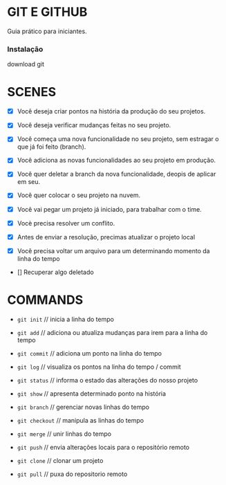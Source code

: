 # GIT E GITHUB

Guia prático para iniciantes.

### Instalação

download git

# SCENES

- [x] Você deseja criar pontos na história da produção do seu projetos.

- [x] Você deseja verificar mudanças feitas no seu projeto.

- [x] Você começa uma nova funcionalidade no seu projeto, sem estragar o que já foi feito (branch).

- [x] Você adiciona as novas funcionalidades ao seu projeto em produção.

- [x] Você quer deletar a branch da nova funcionalidade, deopis de aplicar em seu.

- [x] Você quer colocar o seu projeto na nuvem.

- [x] Você vai pegar um projeto já iniciado, para trabalhar com o time.

- [x] Vocè precisa resolver um conflito.

- [x] Antes de enviar a resolução, precimas atualizar o projeto local

- [x] Você precisa voltar um arquivo para um determinando momento da linha do tempo

- [] Recuperar algo deletado

# COMMANDS

* `git init` // inicia a linha do tempo

* `git add` // adiciona ou atualiza mudanças para irem para a linha do tempo

* `git commit` // adiciona um ponto na linha do tempo

* `git log` // visualiza os pontos na linha do tempo / commit

* `git status` // informa o estado das alterações do nosso projeto

* `git show` // apresenta determinado ponto na história

* `git branch` // gerenciar novas linhas do tempo

* `git checkout` // manipula as linhas do tempo

* `git merge` // unir linhas do tempo

* `git push` // envia alterações locais para o repositório remoto

* `git clone` // clonar um projeto

* `git pull` // puxa do repositorio remoto